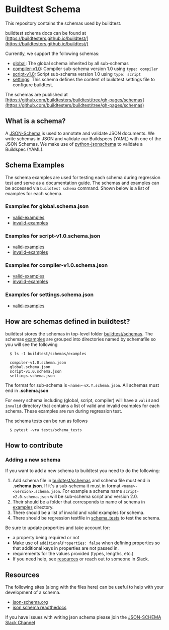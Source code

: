 # Buildtest Schema

This repository contains the schemas used by buildtest. 

buildtest schema docs can be found at [https://buildtesters.github.io/buildtest/](https://buildtesters.github.io/buildtest/)

Currently, we support the following schemas:
- [global](https://buildtesters.github.io/buildtest/docs/global.html): The global schema inherited by all sub-schemas
- [compiler-v1.0](https://buildtesters.github.io/buildtest/docs/compiler-v1.html): Compiler sub-schema version 1.0 using ``type: compiler``
- [script-v1.0](https://buildtesters.github.io/buildtest/docs/script-v1.html): Script sub-schema version 1.0 using ``type: script``
- [settings](https://buildtesters.github.io/buildtest/docs/settings.html): This schema defines the content of buildtest settings file to configure buildtest.

The schemas are published at [https://github.com/buildtesters/buildtest/tree/gh-pages/schemas](https://github.com/buildtesters/buildtest/tree/gh-pages/schemas)

## What is a schema?

A [JSON-Schema](https://json-schema.org/) is used to annotate and validate JSON documents. We write schemas in JSON and validate our Buildspecs
(YAML) with one of the JSON Schemas. We make use of [python-jsonschema](https://python-jsonschema.readthedocs.io/en/stable/)
to validate a Buildspec (YAML). 

## Schema Examples

The schema examples are used for testing each schema during regression test and serve as a documentation guide. The schemas
and examples can be accessed via ``buildtest schema`` command. Shown below is a list of examples for each schema.

### Examples for global.schema.json
- [valid-examples](https://buildtesters.github.io/buildtest/examples/global.schema.json/valid/examples.yml)
- [invalid-examples](https://github.com/buildtesters/buildtest/tree/gh-pages/examples/global.schema.json/invalid)

### Examples for script-v1.0.schema.json

- [valid-examples](https://buildtesters.github.io/buildtest/examples/script-v1.0.schema.json/valid/examples.yml)
- [invalid-examples](https://buildtesters.github.io/buildtest/examples/script-v1.0.schema.json/invalid/examples.yml)

### Examples for compiler-v1.0.schema.json
- [valid-examples](https://buildtesters.github.io/buildtest/examples/compiler-v1.0.schema.json/valid/examples.yml)
- [invalid-examples](https://buildtesters.github.io/buildtest/examples/compiler-v1.0.schema.json/invalid/examples.yml)

### Examples for settings.schema.json
- [valid-examples](https://github.com/buildtesters/buildtest/tree/gh-pages/examples/settings.schema.json/valid)

 
## How are schemas defined in buildtest?

buildtest stores the schemas in top-level folder [buildtest/schemas](https://github.com/buildtesters/buildtest/tree/devel/buildtest/schemas).
The schemas [examples](https://github.com/buildtesters/buildtest/tree/devel/buildtest/schemas/examples) are grouped into directories named by
schemafile so you will see the following

```
  $ ls -1 buildtest/schemas/examples 

  compiler-v1.0.schema.json
  global.schema.json
  script-v1.0.schema.json
  settings.schema.json
```

The format for sub-schema is `<name>-vX.Y.schema.json`.  All schemas must end in **.schema.json**

For every schema including (global, script, compiler) will have a ``valid`` and ``invalid`` directory that
contains a list of valid and invalid examples for each schema. These examples are run during regression test.

The schema tests can be run as follows 

```
  $ pytest -vra tests/schema_tests
```

## How to contribute

### Adding a new schema

If you want to add a new schema to buildtest you need to do the following:
 
 1. Add schema file in [buildtest/schemas](https://github.com/buildtesters/buildtest/tree/devel/buildtest/schemas) and schema file must end in **.schema.json**. If it's a sub-schema it must in format ``<name>-<version>.schema.json``. For example a schema name ``script-v2.0.schema.json`` will be sub-schema script and version 2.0.
 2. Their should be a folder that corresponds to name of schema in [examples](https://github.com/buildtesters/buildtest/tree/devel/buildtest/schemas/examples) directory.  
 3. There should be a list of invalid and valid examples for schema. 
 4. There should be regression testfile in [schema_tests](https://github.com/buildtesters/buildtest/tree/devel/tests/schema_tests) to test the schema.
 
Be sure to update properties and take account for:
  - a property being required or not
  - Make use of `additionalProperties: false` when defining properties so that additional keys in properties are not passed in.
  - requirements for the values provided (types, lengths, etc.) 
  - If you need help, see [resources](#resources) or reach out to someone in Slack.

## Resources

The following sites (along with the files here) can be useful to help with your development
of a schema.

 - [json-schema.org](https://json-schema.org/)
 - [json schema readthedocs](https://python-jsonschema.readthedocs.io/en/stable/)
 
If you have issues with writing json schema please join the [JSON-SCHEMA Slack Channel](http://json-schema.slack.com)
